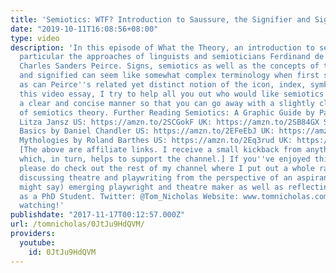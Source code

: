 ```yaml
---
title: 'Semiotics: WTF? Introduction to Saussure, the Signifier and Signified'
date: "2019-10-11T16:08:56+08:00"
type: video
description: 'In this episode of What the Theory, an introduction to semiotics, in
  particular the approaches of linguists and semioticians Ferdinand de Saussure and
  Charles Sanders Peirce. Signs, semiotics as well as the concepts of the signifier
  and signified can seem like somewhat complex terminology when first starting out
  as can Peirce''s related yet distinct notion of the icon, index, symbol triad. In
  this video essay, I try to help all you out who would like semiotics explained in
  a clear and concise manner so that you can go away with a slightly clearer understanding
  of semiotics theory. Further Reading Semiotics: A Graphic Guide by Paul Cobley &
  Litza Jansz US: https://amzn.to/2SCGokF UK: https://amzn.to/2SB84GX Semiotics: The
  Basics by Daniel Chandler US: https://amzn.to/2EFeEbJ UK: https://amzn.to/2VpgP8C
  Mythologies by Roland Barthes US: https://amzn.to/2Eq3rud UK: https://amzn.to/2NBvXNu
  [The above are affiliate links. I receive a small kickback from anything you buy
  which, in turn, helps to support the channel.] If you''ve enjoyed this video then
  please do check out the rest of my channel where I put out a whole range of videos
  discussing theatre and playwriting from the perspective of an aspirant and (some
  might say) emerging playwright and theatre maker as well as reflecting on my experience
  as a PhD Student. Twitter: @Tom_Nicholas Website: www.tomnicholas.com Thanks for
  watching!'
publishdate: "2017-11-17T00:12:57.000Z"
url: /tomnicholas/0JtJu9HdQVM/
providers:
  youtube:
    id: 0JtJu9HdQVM
---
```

